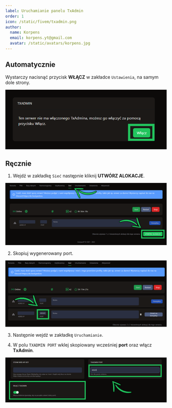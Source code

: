 ```yaml
---
label: Uruchamianie panelu TxAdmin
order: 1
icon: /static/fivem/txadmin.png
author:
  name: Korpens
  email: korpens.yt@gmail.com
  avatar: /static/avatars/korpens.jpg
---
```


  

## Automatycznie

Wystarczy nacisnąć przycisk **WŁĄCZ** w zakładce `Ustawienia`, na samym dole strony.

![](/static/fivem/tx1.png)

  

## Ręcznie

1. Wejdź w zakładkę `Sieć` następnie kliknij **UTWÓRZ ALOKACJE**.

![](/static/fivem/tx2.png)

2. Skopiuj wygenerowany port.

![](/static/fivem/tx3.png)

3. Następnie wejdź w zakładkę `Uruchamianie`. 

4. W polu `TXADMIN PORT` wklej skopiowany wcześniej **port** oraz włącz **TxAdmin**. 

![](/static/fivem/tx4.png)
